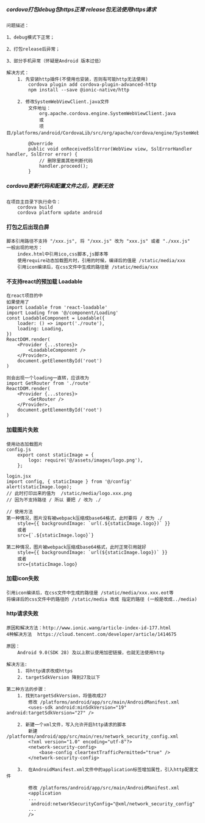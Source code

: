 #####	cordova打包debug包https正常 release包无法使用https请求 
    问题描述：

	1、debug模式下正常；

	2、打包release后异常；

	3、部分手机异常（怀疑是Android 版本过低）
	
	解决方式：
		1. 先安装http插件(不使用也安装，否则有可能http无法使用)
			cordova plugin add cordova-plugin-advanced-http
			npm install --save @ionic-native/http
		
		2. 修改SystemWebViewClient.java文件
			文件地址：
				org.apache.cordova.engine.SystemWebViewClient.java
				或
				项目/platforms/android/CordovaLib/src/org/apache/cordova/engine/SystemWebViewClient.java
			
			@Override
			public void onReceivedSslError(WebView view, SslErrorHandler handler, SslError error) {
				// 删除里面其他判断代码
				handler.proceed();
			}
			
##### cordova更新代码和配置文件之后，更新无效
	在项目主目录下执行命令：
		cordova build
		cordova platform update android
		
#### 打包之后出现白屏
	脚本引用路径不支持 "/xxx.js", 将 "/xxx.js" 改为 "xxx.js" 或者 "./xxx.js"
	一般出现的地方：
		index.html中引用ico,css脚本,js脚本等
		使用require动态加载图片时，引用的时候，编译后的值是 /static/media/xxx
		引用icon编译后，在css文件中生成的路径是 /static/media/xxx
	
#### 不支持react的预加载 Loadable
	在react项目的中
	如果使用了 
	import Loadable from 'react-loadable'
	import Loading from '@/component/Loading'
	const LoadableComponent = Loadable({
		loader: () => import('./route'),
		loading: Loading,
	})
	ReactDOM.render(
		<Provider {...stores}>
			<LoadableComponent />
		</Provider>, 
		document.getElementById('root')
	)
	
	则会出现一个loading一直转，应该改为
	import GetRouter from './route'
	ReactDOM.render(
		<Provider {...stores}>
			<GetRouter />
		</Provider>, 
		document.getElementById('root')
	)

#### 加载图片失败
	使用动态加载图片
	config.js
		export const staticImage = {
			logo: require('@/assets/images/logo.png'),
		};
		
	login.jsx
	import config, { staticImage } from '@/config'
	alert(staticImage.logo); 
	// 此时打印出来的值为  /static/media/logo.xxx.png
	// 因为不支持路径 / 所以 要把 / 改为 ./
	
	// 使用方法
	第一种情况，图片没有被webpack压缩成base64格式，此时要将 / 改为 ./
		style={{ backgroundImage: `url(.${staticImage.logo})` }}   
		或者
		src={`.${staticImage.logo}`}
		
	第二种情况，图片被webpack压缩成base64格式，此时正常引用就好
		style={{ backgroundImage: `url(${staticImage.logo})` }}   
		或者
		src={staticImage.logo}
     
    
#### 加载icon失败
	引用icon编译后，在css文件中生成的路径是 /static/media/xxx.xxx.eot等
	将编译后的css文件中的路径的 /static/media 改成 指定的路径 (一般是改成../media)
    
#### http请求失败
	原因和解决方法：http://www.ionic.wang/article-index-id-177.html
	4种解决方法  https://cloud.tencent.com/developer/article/1414675
	
	原因：
		Android 9.0(SDK 28) 及以上默认使用加密链接，也就无法使用http
		
	解决方法:
		1. 将http请求改成https
		2. targetSdkVersion 降到27及以下
	
	第二种方法的步骤：
		1. 找到targetSdkVersion，将值改成27
			修改 /platforms/android/app/src/main/AndroidManifest.xml
			<uses-sdk android:minSdkVersion="19" android:targetSdkVersion="27" />
	
		2. 新建一个xml文件，写入允许开启http请求的脚本
			新建 /platforms/android/app/src/main/res/network_security_config.xml
			<?xml version="1.0" encoding="utf-8"?>
			<network-security-config>
				<base-config cleartextTrafficPermitted="true" />
			</network-security-config>
		
		3.  在AndroidManifest.xml文件中的application标签增加属性，引入http配置文件
    
			修改 /platforms/android/app/src/main/AndroidManifest.xml
			<application
			...
			 android:networkSecurityConfig="@xml/network_security_config"
			...
			/>
    
    
    
    
    
    
    
    
    
    
    
    
        
            
        
